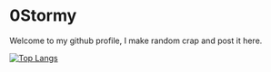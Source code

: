 # 0Stormy
Welcome to my github profile, I make random crap and post it here.

[![Top Langs](https://github-readme-stats.vercel.app/api/top-langs/?username=0hStormy&layout=pie)](https://github.com/anuraghazra/github-readme-stats)
